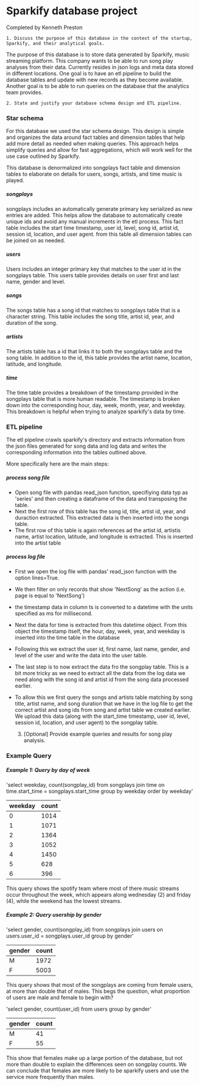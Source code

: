# Sparkify database project
Completed by Kenneth Preston

    1. Discuss the purpose of this database in the context of the startup, Sparkify, and their analytical goals.

The purpose of this database is to store data generated by Sparkify, music streaming platform. This company wants to be able to run song play analyses from their data. Currently resides in json logs and meta data stored in different locations. One goal is to have an etl pipeline to build the database tables and update with new records as they become available. Another goal is to be able to run queries on the database that the analytics team provides.

    2. State and justify your database schema design and ETL pipeline.

### Star schema 

For this database we used the star schema design. This design is simple and organizes the data around fact tables and dimension tables that help add more detail as needed when making queries. This approach helps simplify queries and allow for fast aggregations, which will work well for the use case outlined by Sparkify. 

This database is denormalized into songplays fact table and dimension tables to elaborate on details for users, songs, artists, and time music is played.

##### songplays
songplays includes an automatically generate primary key serialized as new entries are added. This helps allow the database to automatically create unique ids and avoid any manual increments in the etl process. This fact table includes the start time timestamp, user id, level, song id, artist id, session id, location, and user agent. from this table all dimension tables can be joined on as needed.

##### users
Users includes an integer primary key that matches to the user id in the songplays table. This users table provides details on user first and last name, gender and level.

##### songs
The songs table has a song id that matches to songplays table that is a character string. This table includes the song title, artist id, year, and duration of the song.

##### artists
The artists table has a id that links it to both the songplays table and the song table. In addition to the id, this table provides the artist name, location, latitude, and longitude.

##### time
The time table provides a breakdown of the timestamp provided in the songplays table that is more human readable. The timestamp is broken down into the corresponding hour, day, week, month, year, and weekday. This breakdown is helpful when trying to analyze sparkify's data by time.


### ETL pipeline

The etl pipeline crawls sparkify's directory and extracts information from the json files generated for song data and log data and writes the corresponding information into the tables outlined above. 

More specifically here are the main steps:

##### process song file
*   Open song file with pandas read_json function, specifiying data typ as 'series' and then creating a dataframe of the data and transposing the table.
*   Next the first row of this table has the song id, title, artist id, year, and duraction extracted. This extracted data is then inserted into the songs table.
*   The first row of this table is again references ad the artist id, artistis name, artist location, latitude, and longitude is extracted. This is inserted into the artist table
    
##### process log file
*   First we open the log file with pandas' read_json function with the option lines=True. 
*   We then filter on only records that show 'NextSong' as the action (i.e. page is equal to 'NextSong')
*   the timestamp data in column ts is converted to a datetime with the units specified as ms for millisecond.
*   Next the data for time is extracted from this datetime object. From this object the timestamp itself, the hour, day, week, year, and weekday is inserted into the time table in the database
*   Following this we extract the user id, first name, last name, gender, and level of the user and write the data into the user table.
*   The last step is to now extract the data fro the songplay table. This is a bit more tricky as we need to extract all the data from the log data we need along with the song id and artist id from the song data processed earlier.
*   To allow this we first query the songs and artists table matching by song title, artist name, and song duration that we have in the log file to get the correct artist and song ids from song and artist table we created earlier. We upload this data (along with the start_time timestamp, user id, level, session id, location, and user agent) to the songplay table.

    3. [Optional] Provide example queries and results for song play analysis.
    
### Example Query

##### Example 1: Query by day of week

'select weekday, count(songplay_id) from songplays join time on time.start_time = songplays.start_time group by weekday order by weekday'

| weekday  | count  |
|---|---|
|  0 | 1014  |  
|  1 | 1071  |   
|  2 | 1364  |  
|  3 | 1052  |   
|  4 | 1450  |  
|  5 | 628  |   
|  6 | 396  |  

This query shows the spotify team where most of there music streams occur throughout the week, which appears along wednesday (2) and friday (4), while the weekend has the lowest streams.

##### Example 2: Query usership by gender

'select gender, count(songplay_id) from songplays join users on users.user_id = songplays.user_id group by gender'

| gender  | count  |
|---|---|
|  M | 1972  |  
|  F | 5003  |   

This query shows that most of the songplays are coming from female users, at more than double that of males. This begs the question, what proportion of users are male and female to begin with?

'select gender, count(user_id) from users group by gender'

| gender  | count  |
|---|---|
| M  | 41  |
| F  | 55  |

This show that females make up a large portion of the database, but not more than double to explain the differences seen on songplay counts. We can conclude that females are more likely to be sparkify users and use the service more frequently than males.